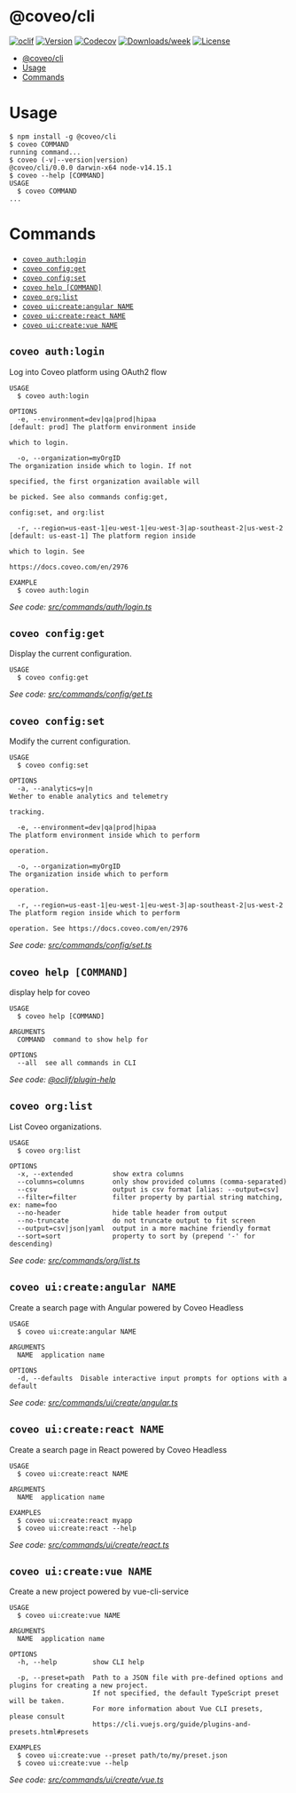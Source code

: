 # @coveo/cli

[![oclif](https://img.shields.io/badge/cli-oclif-brightgreen.svg)](https://oclif.io)
[![Version](https://img.shields.io/npm/v/@coveo/cli.svg)](https://npmjs.org/package/@coveo/cli)
[![Codecov](https://codecov.io/gh/coveo/cli/branch/master/graph/badge.svg)](https://codecov.io/gh/coveo/cli)
[![Downloads/week](https://img.shields.io/npm/dw/@coveo/cli.svg)](https://npmjs.org/package/@coveo/cli)
[![License](https://img.shields.io/npm/l/@coveo/cli.svg)](https://github.com/coveo/cli/blob/master/package.json)

<!-- toc -->
* [@coveo/cli](#coveocli)
* [Usage](#usage)
* [Commands](#commands)
<!-- tocstop -->

# Usage

<!-- usage -->
```sh-session
$ npm install -g @coveo/cli
$ coveo COMMAND
running command...
$ coveo (-v|--version|version)
@coveo/cli/0.0.0 darwin-x64 node-v14.15.1
$ coveo --help [COMMAND]
USAGE
  $ coveo COMMAND
...
```
<!-- usagestop -->

# Commands

<!-- commands -->
* [`coveo auth:login`](#coveo-authlogin)
* [`coveo config:get`](#coveo-configget)
* [`coveo config:set`](#coveo-configset)
* [`coveo help [COMMAND]`](#coveo-help-command)
* [`coveo org:list`](#coveo-orglist)
* [`coveo ui:create:angular NAME`](#coveo-uicreateangular-name)
* [`coveo ui:create:react NAME`](#coveo-uicreatereact-name)
* [`coveo ui:create:vue NAME`](#coveo-uicreatevue-name)

## `coveo auth:login`

Log into Coveo platform using OAuth2 flow

```
USAGE
  $ coveo auth:login

OPTIONS
  -e, --environment=dev|qa|prod|hipaa                                  [default: prod] The platform environment inside
                                                                       which to login.

  -o, --organization=myOrgID                                           The organization inside which to login. If not
                                                                       specified, the first organization available will
                                                                       be picked. See also commands config:get,
                                                                       config:set, and org:list

  -r, --region=us-east-1|eu-west-1|eu-west-3|ap-southeast-2|us-west-2  [default: us-east-1] The platform region inside
                                                                       which to login. See
                                                                       https://docs.coveo.com/en/2976

EXAMPLE
  $ coveo auth:login
```

_See code: [src/commands/auth/login.ts](https://github.com/coveo/cli/blob/v0.0.0/src/commands/auth/login.ts)_

## `coveo config:get`

Display the current configuration.

```
USAGE
  $ coveo config:get
```

_See code: [src/commands/config/get.ts](https://github.com/coveo/cli/blob/v0.0.0/src/commands/config/get.ts)_

## `coveo config:set`

Modify the current configuration.

```
USAGE
  $ coveo config:set

OPTIONS
  -a, --analytics=y|n                                                  Wether to enable analytics and telemetry
                                                                       tracking.

  -e, --environment=dev|qa|prod|hipaa                                  The platform environment inside which to perform
                                                                       operation.

  -o, --organization=myOrgID                                           The organization inside which to perform
                                                                       operation.

  -r, --region=us-east-1|eu-west-1|eu-west-3|ap-southeast-2|us-west-2  The platform region inside which to perform
                                                                       operation. See https://docs.coveo.com/en/2976
```

_See code: [src/commands/config/set.ts](https://github.com/coveo/cli/blob/v0.0.0/src/commands/config/set.ts)_

## `coveo help [COMMAND]`

display help for coveo

```
USAGE
  $ coveo help [COMMAND]

ARGUMENTS
  COMMAND  command to show help for

OPTIONS
  --all  see all commands in CLI
```

_See code: [@oclif/plugin-help](https://github.com/oclif/plugin-help/blob/v3.2.1/src/commands/help.ts)_

## `coveo org:list`

List Coveo organizations.

```
USAGE
  $ coveo org:list

OPTIONS
  -x, --extended          show extra columns
  --columns=columns       only show provided columns (comma-separated)
  --csv                   output is csv format [alias: --output=csv]
  --filter=filter         filter property by partial string matching, ex: name=foo
  --no-header             hide table header from output
  --no-truncate           do not truncate output to fit screen
  --output=csv|json|yaml  output in a more machine friendly format
  --sort=sort             property to sort by (prepend '-' for descending)
```

_See code: [src/commands/org/list.ts](https://github.com/coveo/cli/blob/v0.0.0/src/commands/org/list.ts)_

## `coveo ui:create:angular NAME`

Create a search page with Angular powered by Coveo Headless

```
USAGE
  $ coveo ui:create:angular NAME

ARGUMENTS
  NAME  application name

OPTIONS
  -d, --defaults  Disable interactive input prompts for options with a default
```

_See code: [src/commands/ui/create/angular.ts](https://github.com/coveo/cli/blob/v0.0.0/src/commands/ui/create/angular.ts)_

## `coveo ui:create:react NAME`

Create a search page in React powered by Coveo Headless

```
USAGE
  $ coveo ui:create:react NAME

ARGUMENTS
  NAME  application name

EXAMPLES
  $ coveo ui:create:react myapp
  $ coveo ui:create:react --help
```

_See code: [src/commands/ui/create/react.ts](https://github.com/coveo/cli/blob/v0.0.0/src/commands/ui/create/react.ts)_

## `coveo ui:create:vue NAME`

Create a new project powered by vue-cli-service

```
USAGE
  $ coveo ui:create:vue NAME

ARGUMENTS
  NAME  application name

OPTIONS
  -h, --help         show CLI help

  -p, --preset=path  Path to a JSON file with pre-defined options and plugins for creating a new project.
                     If not specified, the default TypeScript preset will be taken.
                     For more information about Vue CLI presets, please consult
                     https://cli.vuejs.org/guide/plugins-and-presets.html#presets

EXAMPLES
  $ coveo ui:create:vue --preset path/to/my/preset.json
  $ coveo ui:create:vue --help
```

_See code: [src/commands/ui/create/vue.ts](https://github.com/coveo/cli/blob/v0.0.0/src/commands/ui/create/vue.ts)_
<!-- commandsstop -->

```

```
